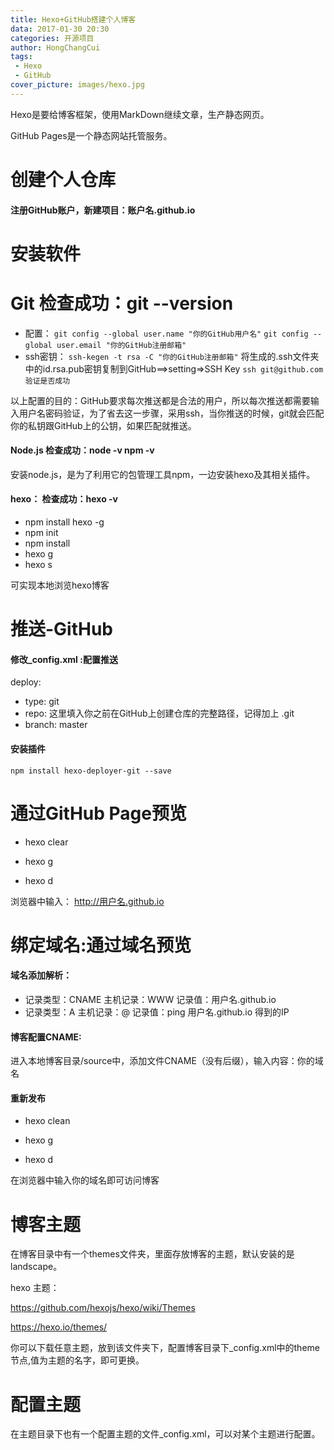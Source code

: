 ```yaml
---
title: Hexo+GitHub搭建个人博客
data: 2017-01-30 20:30
categories: 开源项目
author: HongChangCui
tags:
 - Hexo
 - GitHub
cover_picture: images/hexo.jpg
---
```

Hexo是要给博客框架，使用MarkDown继续文章，生产静态网页。

GitHub Pages是一个静态网站托管服务。

<!--more-->

# 创建个人仓库
#### 注册GitHub账户，新建项目：账户名.github.io
# 安装软件
# Git  检查成功：git --version
 - 配置：
     `git config --global user.name "你的GitHub用户名"`
     `git config --global user.email "你的GitHub注册邮箱"`
 - ssh密钥：
     `ssh-kegen -t rsa -C "你的GitHub注册邮箱"`
       将生成的.ssh文件夹中的id.rsa.pub密钥复制到GitHub==>setting=>SSH Key
       `ssh git@github.com 验证是否成功`

以上配置的目的：GitHub要求每次推送都是合法的用户，所以每次推送都需要输入用户名密码验证，为了省去这一步骤，采用ssh，当你推送的时候，git就会匹配你的私钥跟GitHub上的公钥，如果匹配就推送。
#### Node.js 检查成功：node -v  npm -v

安装node.js，是为了利用它的包管理工具npm，一边安装hexo及其相关插件。

#### hexo： 检查成功：hexo -v

- npm install hexo -g   
- npm init
- npm install
- hexo g
- hexo s

可实现本地浏览hexo博客

# 推送-GitHub
#### 修改_config.xml :配置推送

deploy: 

- type: git
- repo: 这里填入你之前在GitHub上创建仓库的完整路径，记得加上 .git
- branch: master

#### 安装插件
   `npm install hexo-deployer-git --save`

# 通过GitHub Page预览

- hexo clear

- hexo g
- hexo d

浏览器中输入： http://用户名.github.io 

# 绑定域名:通过域名预览
#### 域名添加解析：
- 记录类型：CNAME  主机记录：WWW 记录值：用户名.github.io
- 记录类型：A      主机记录：@   记录值：ping 用户名.github.io 得到的IP
#### 博客配置CNAME:
进入本地博客目录/source中，添加文件CNAME（没有后缀），输入内容：你的域名

#### 重新发布
- hexo clean

- hexo g
- hexo d

在浏览器中输入你的域名即可访问博客

# 博客主题
在博客目录中有一个themes文件夹，里面存放博客的主题，默认安装的是landscape。

hexo 主题：

https://github.com/hexojs/hexo/wiki/Themes

https://hexo.io/themes/ 


你可以下载任意主题，放到该文件夹下，配置博客目录下_config.xml中的theme节点,值为主题的名字，即可更换。

# 配置主题

在主题目录下也有一个配置主题的文件_config.xml，可以对某个主题进行配置。




